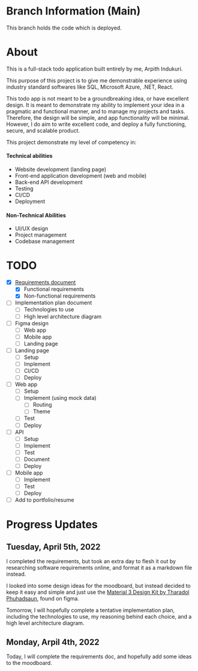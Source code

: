 # Branch Information (Main)

This branch holds the code which is deployed.

# About

This is a full-stack todo application built entirely by me, Arpith Indukuri.

This purpose of this project is to give me demonstrable experience using industry standard softwares like SQL, Microsoft Azure, .NET, React.

This todo app is not meant to be a groundbreaking idea, or have excellent design.
It is meant to demonstrate my ability to implement your idea in a pragmatic and functional manner, and to manage my projects and tasks.
Therefore, the design will be simple, and app functionality will be minimal.
However, I do aim to write excellent code, and deploy a fully functioning, secure, and scalable product.

This project demonstrate my level of competency in:

#### Technical abilities

- Website development (landing page)
- Front-end application development (web and mobile)
- Back-end API development
- Testing
- CI/CD
- Deployment

#### Non-Technical Abilities

- UI/UX design
- Project management
- Codebase management

# TODO

- [x] [Requirements document](Requirements.md)
  - [x] Functional requirements
  - [x] Non-functional requirements
- [ ] Implementation plan document
  - [ ] Technologies to use
  - [ ] High level architecture diagram
- [ ] Figma design
  - [ ] Web app
  - [ ] Mobile app
  - [ ] Landing page
- [ ] Landing page
  - [ ] Setup
  - [ ] Implement
  - [ ] CI/CD
  - [ ] Deploy
- [ ] Web app
  - [ ] Setup
  - [ ] Implement (using mock data)
    - [ ] Routing
    - [ ] Theme
  - [ ] Test
  - [ ] Deploy
- [ ] API
  - [ ] Setup
  - [ ] Implement
  - [ ] Test
  - [ ] Document
  - [ ] Deploy
- [ ] Mobile app
  - [ ] Implement
  - [ ] Test
  - [ ] Deploy
- [ ] Add to portfolio/resume

# Progress Updates

## Tuesday, April 5th, 2022

I completed the requirements, but took an extra day to flesh it out by researching software requirements online, and format it as a markdown file instead.

I looked into some design ideas for the moodboard, but instead decided to keep it easy and simple and just use the [Material 3 Design Kit by Tharadol Phuhadsaun](https://www.figma.com/community/file/1090781564385530310), found on figma.

Tomorrow, I will hopefully complete a tentative implementation plan, including the technologies to use, my reasoning behind each choice, and a high level architecture diagram.

## Monday, Arpil 4th, 2022

Today, I will complete the requirements doc, and hopefully add some ideas to the moodboard.
